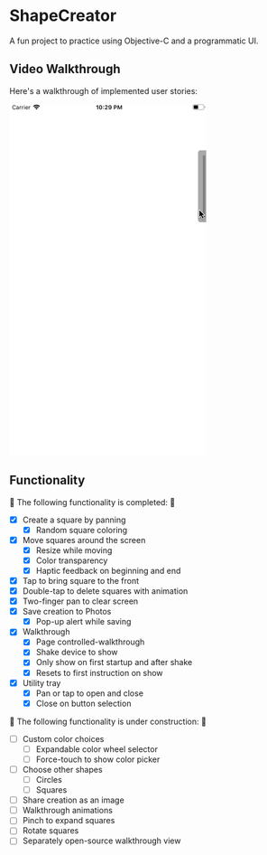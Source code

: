 # ShapeCreator  

A fun project to practice using Objective-C and a programmatic UI.

## Video Walkthrough 

Here's a walkthrough of implemented user stories:

![Walkthrough](https://github.com/bzsinger/ShapeCreator/blob/master/gifs/utilityTray.gif)

## Functionality

🎉 The following functionality is completed: 🎉

- [X] Create a square by panning
    - [X] Random square coloring
- [X] Move squares around the screen
    - [X] Resize while moving
    - [X] Color transparency
    - [X] Haptic feedback on beginning and end
- [X] Tap to bring square to the front
- [X] Double-tap to delete squares with animation
- [X] Two-finger pan to clear screen
- [X]  Save creation to Photos
    - [X] Pop-up alert while saving
- [X] Walkthrough
    - [X] Page controlled-walkthrough
    - [X] Shake device to show
    - [X] Only show on first startup and after shake
    - [X] Resets to first instruction on show
- [X] Utility tray
    - [X] Pan or tap to open and close
    - [X] Close on button selection

🚫 The following functionality is under construction: 🔨

- [ ] Custom color choices
    - [ ] Expandable color wheel selector
    - [ ] Force-touch to show color picker
- [ ] Choose other shapes
    - [ ] Circles
    - [ ] Squares
- [ ] Share creation as an image
- [ ] Walkthrough animations
- [ ] Pinch to expand squares
- [ ] Rotate squares
- [ ] Separately open-source walkthrough view
